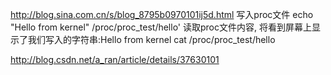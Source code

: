 http://blog.sina.com.cn/s/blog_8795b0970101ij5d.html
写入proc文件
echo "Hello from kernel" /proc/proc_test/hello'
读取proc文件内容, 将看到屏幕上显示了我们写入的字符串:Hello from kernel
cat /proc/proc_test/hello


http://blog.csdn.net/a_ran/article/details/37630101
